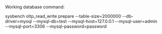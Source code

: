 

Working database command:

sysbench oltp_read_write prepare --table-size=2000000 --db-driver=mysql --mysql-db=test --mysql-host=127.0.0.1 --mysql-user=admin --mysql-port=3306 --mysql-password=password
